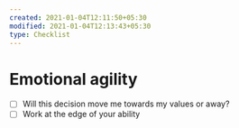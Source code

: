 ```yaml
---
created: 2021-01-04T12:11:50+05:30
modified: 2021-01-04T12:13:43+05:30
type: Checklist
---
```


# Emotional agility

- [ ] Will this decision move me towards my values or away?
- [ ] Work at the edge of your ability